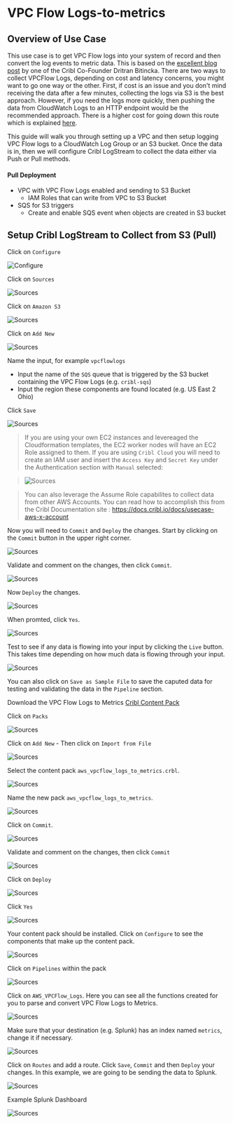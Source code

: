 # VPC Flow Logs-to-metrics


## Overview of Use Case
This use case is to get VPC Flow logs into your system of record and then convert the log events to metric data. This is based on the [excellent blog post](https://cribl.io/blog/practical-logs-to-metrics-conversion-with-cribl/) by one of the Cribl Co-Founder Dritran Bitincka. There are two ways to collect VPCFlow Logs, depending on cost and latency concerns, you might want to go one way or the other. First, if cost is an issue and you don't mind receiving the data after a few minutes, collecting the logs via S3 is the best approach. However, if you need the logs more quickly, then pushing the data from CloudWatch Logs to an HTTP endpoint would be the recommended approach. There is a higher cost for going down this route which is explained [here](https://stackoverflow.com/questions/55472308/cloudwatch-log-store-costing-vs-s3-costing). 

This guide will walk you through setting up a VPC and then setup logging VPC Flow logs to a CloudWatch Log Group or an S3 bucket. Once the data is in, then we will configure Cribl LogStream to collect the data either via Push or Pull methods. 

#### Pull Deployment
- VPC with VPC Flow Logs enabled and sending to S3 Bucket
    - IAM Roles that can write from VPC to S3 Bucket
- SQS for S3 triggers
    - Create and enable SQS event when objects are created in S3 bucket

## Setup Cribl LogStream to Collect from S3 (Pull)

Click on `Configure`

![Configure](/docs/images/screenshots/s3bucket/s3dest/s3-dest-02.png)

Click on `Sources`

![Sources](/docs/images/screenshots/s3bucket/vpcflow/sqs-s3-cls-01.png)

Click on `Amazon S3`

![Sources](/docs/images/screenshots/s3bucket/vpcflow/sqs-s3-cls-02.png)

Click on `Add New`

![Sources](/docs/images/screenshots/s3bucket/vpcflow/sqs-s3-cls-03.png)

Name the input, for example `vpcflowlogs`
- Input the name of the `SQS` queue that is triggered by the S3 bucket containing the VPC Flow Logs (e.g. `cribl-sqs`)
- Input the region these components are found located (e.g. US East 2 Ohio)

Click `Save`

![Sources](/docs/images/screenshots/s3bucket/vpcflow/sqs-s3-cls-04.png)


> If you are using your own EC2 instances and levereaged the Cloudformation templates, the EC2 worker nodes will have an EC2 Role assigned to them. If you are using `Cribl Cloud` you will need to create an IAM user and insert the `Access Key` and `Secret Key` under the Authentication section with `Manual` selected:

>![Sources](/docs/images/screenshots/s3bucket/vpcflow/sqs-s3-cls-05.png)

> You can also leverage the Assume Role capabilites to collect data from other AWS Accounts. You can read how to accomplish this from the Cribl Documentation site : https://docs.cribl.io/docs/usecase-aws-x-account 

Now you will need to `Commit` and `Deploy` the changes. Start by clicking on the `Commit` button in the upper right corner.

![Sources](/docs/images/screenshots/s3bucket/vpcflow/sqs-s3-cls-06.png)

Validate and comment on the changes, then click `Commit`.

![Sources](/docs/images/screenshots/s3bucket/vpcflow/sqs-s3-cls-07.png)

Now `Deploy` the changes.

![Sources](/docs/images/screenshots/s3bucket/vpcflow/sqs-s3-cls-08.png)

When promted, click `Yes`.

![Sources](/docs/images/screenshots/s3bucket/vpcflow/sqs-s3-cls-09.png)

Test to see if any data is flowing into your input by clicking the `Live` button. This takes time depending on how much data is flowing through your input.

![Sources](/docs/images/screenshots/s3bucket/vpcflow/sqs-s3-cls-10.png)

You can also click on `Save as Sample File` to save the caputed data for testing and validating the data in the `Pipeline` section.

Download the VPC Flow Logs to Metrics [Cribl Content Pack](/cribl/packs/aws_vpcflow_logs_to_metrics.crbl) 

Click on `Packs`

![Sources](/docs/images/screenshots/s3bucket/vpcflow/sqs-s3-cls-11.png)

Click on `Add New`
    - Then click on `Import from File`

![Sources](/docs/images/screenshots/s3bucket/vpcflow/sqs-s3-cls-12.png)

Select the content pack `aws_vpcflow_logs_to_metrics.crbl`.

![Sources](/docs/images/screenshots/s3bucket/vpcflow/sqs-s3-cls-13.png)

Name the new pack `aws_vpcflow_logs_to_metrics`.

![Sources](/docs/images/screenshots/s3bucket/vpcflow/sqs-s3-cls-14.png)

Click on `Commit`.

![Sources](/docs/images/screenshots/s3bucket/vpcflow/sqs-s3-cls-16.png)

Validate and comment on the changes, then click `Commit`

![Sources](/docs/images/screenshots/s3bucket/vpcflow/sqs-s3-cls-15.png)

Click on `Deploy`

![Sources](/docs/images/screenshots/s3bucket/vpcflow/sqs-s3-cls-17.png)

Click `Yes`

![Sources](/docs/images/screenshots/s3bucket/vpcflow/sqs-s3-cls-18.png)

Your content pack should be installed. Click on `Configure` to see the components that make up the content pack. 

![Sources](/docs/images/screenshots/s3bucket/vpcflow/sqs-s3-cls-19.png)

Click on `Pipelines` within the pack

![Sources](/docs/images/screenshots/s3bucket/vpcflow/sqs-s3-cls-20.png)

Click on `AWS_VPCFlow_Logs`. Here you can see all the functions created for you to parse and convert VPC Flow Logs to Metrics.

![Sources](/docs/images/screenshots/s3bucket/vpcflow/sqs-s3-cls-21.png)

Make sure that your destination (e.g. Splunk) has an index named `metrics`, change it if necessary.

![Sources](/docs/images/screenshots/s3bucket/vpcflow/sqs-s3-cls-22.png)

Click on `Routes` and add a route. Click `Save`, `Commit` and then `Deploy` your changes. In this example, we are going to be sending the data to Splunk.

![Sources](/docs/images/screenshots/s3bucket/vpcflow/sqs-s3-cls-23.png)

Example Splunk Dashboard

![Sources](/docs/images/screenshots/s3bucket/vpcflow/sqs-s3-cls-24.png)
